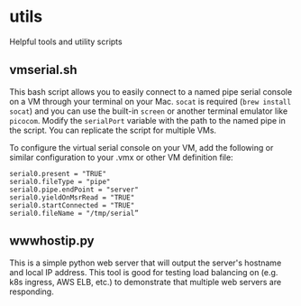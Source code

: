 # utils
Helpful tools and utility scripts

## vmserial.sh
This bash script allows you to easily connect to a named pipe serial console on a VM through your terminal on your Mac. `socat` is required (`brew install socat`) and you can use the built-in `screen` or another terminal emulator like `picocom`. Modify the `serialPort` variable with the path to the named pipe in the script. You can replicate the script for multiple VMs.

To configure the virtual serial console on your VM, add the following or similar configuration to your .vmx or other VM definition file:

```
serial0.present = "TRUE"
serial0.fileType = "pipe"
serial0.pipe.endPoint = "server"
serial0.yieldOnMsrRead = "TRUE"
serial0.startConnected = "TRUE"
serial0.fileName = "/tmp/serial”
```

## wwwhostip.py
This is a simple python web server that will output the server's hostname and local IP address. This tool is good for testing load balancing on (e.g. k8s ingress, AWS ELB, etc.) to demonstrate that multiple web servers are responding.
